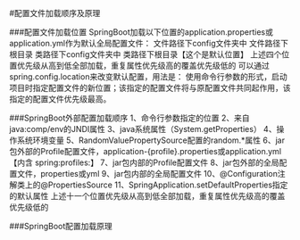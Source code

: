 #配置文件加载顺序及原理

###配置文件加载位置
SpringBoot加载以下位置的application.properties或application.yml作为默认全局配置文件：
    文件路径下config文件夹中
    文件路径下根目录
    类路径下config文件夹中
    类路径下根目录【这个是默认位置】
上述四个位置优先级从高到低全部加载，重复属性优先级高的覆盖优先级低的
可以通过spring.config.location来改变默认配置，用法是：
    使用命令行参数的形式，启动项目时指定配置文件的新位置；该指定的配置文件将与原配置文件共同起作用，该指定的配置文件优先级最高。

###SpringBoot外部配置加载顺序
1、命令行参数指定的位置
2、来自java:comp/env的JNDI属性
3、java系统属性（System.getProperties）
4、操作系统环境变量
5、RandomValuePropertySource配置的random.*属性
6、jar包外部的Profile配置文件，application-{profile}.properties或application.yml【内含 spring:profiles:】
7、jar包内部的Profile配置文件
8、jar包外部的全局配置文件，properties或yml
9、jar包内部的全局配置文件
10、@Configuration注解类上的@PropertiesSource
11、SpringApplication.setDefaultProperties指定的默认属性
上述十一个位置优先级从高到低全部加载，重复属性优先级高的覆盖优先级低的

###SpringBoot配置加载原理
